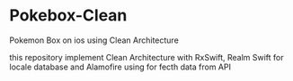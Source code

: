 # Pokebox-Clean
Pokemon Box on ios using Clean Architecture

this repository implement Clean Architecture with RxSwift, Realm Swift for locale database and Alamofire using for fecth data from API
